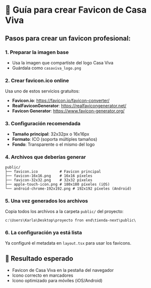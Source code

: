 # 🎨 Guía para crear Favicon de Casa Viva

## Pasos para crear un favicon profesional:

### 1. Preparar la imagen base
- Usa la imagen que compartiste del logo Casa Viva
- Guárdala como `casaviva_logo.png`

### 2. Crear favicon.ico online
Usa uno de estos servicios gratuitos:

- **Favicon.io**: https://favicon.io/favicon-converter/
- **RealFaviconGenerator**: https://realfavicongenerator.net/
- **Favicon Generator**: https://www.favicon-generator.org/

### 3. Configuración recomendada
- **Tamaño principal**: 32x32px o 16x16px
- **Formato**: ICO (soporta múltiples tamaños)
- **Fondo**: Transparente o el mismo del logo

### 4. Archivos que deberías generar
```
public/
├── favicon.ico          # Favicon principal
├── favicon-16x16.png    # 16x16 píxeles
├── favicon-32x32.png    # 32x32 píxeles
├── apple-touch-icon.png # 180x180 píxeles (iOS)
└── android-chrome-192x192.png # 192x192 píxeles (Android)
```

### 5. Una vez generados los archivos
Copia todos los archivos a la carpeta `public/` del proyecto:
```
c:\Users\Karla\Desktop\proyecto fron end\tienda-next\public\
```

### 6. La configuración ya está lista
Ya configuré el metadata en `layout.tsx` para usar los favicons.

## 🚀 Resultado esperado
- Favicon de Casa Viva en la pestaña del navegador
- Icono correcto en marcadores
- Icono optimizado para móviles (iOS/Android)
